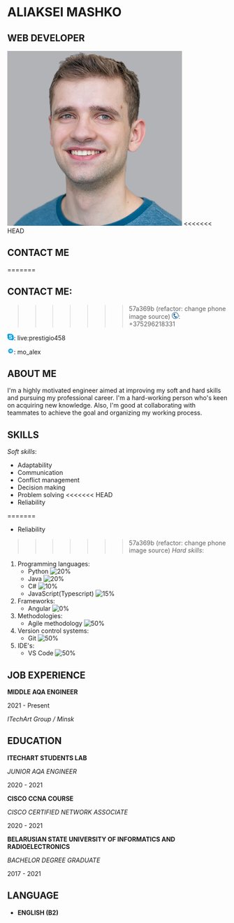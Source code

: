# **ALIAKSEI MASHKO**
## WEB DEVELOPER
![Profile image wasn't loaded](/images/profile_image.png)
<<<<<<< HEAD
## **CONTACT ME**
=======
## **CONTACT ME:**
>>>>>>> 57a369b (refactor: change phone image source)
![?](/images/phone_icon.png): +375296218331

![?](/images/skype_logo.png): live:prestigio458

![?](/images/telegram_logo.png): mo_alex  
## **ABOUT ME**
I'm a highly motivated engineer aimed at improving my soft and hard skills and pursuing my professional career. I'm a hard-working person who's keen on acquiring new knowledge. Also, I'm good at collaborating with teammates to achieve the goal and organizing my working process.
## **SKILLS**
*Soft skills*:
* Adaptability
* Communication
* Conflict management
* Decision making
* Problem solving
<<<<<<< HEAD
* Reliability
  
=======
* Reliability  
>>>>>>> 57a369b (refactor: change phone image source)
*Hard skills*:
1. Programming languages:
   * Python ![20%](https://progress-bar.dev/20)
   * Java ![20%](https://progress-bar.dev/20)
   * C# ![10%](https://progress-bar.dev/10)
   * JavaScript(Typescript) ![15%](https://progress-bar.dev/15)
2. Frameworks:
   * Angular ![0%](https://progress-bar.dev/0)
3. Methodologies:
   * Agile methodology ![50%](https://progress-bar.dev/50)
4. Version control systems:
   * Git ![50%](https://progress-bar.dev/50)
5. IDE's:
   * VS Code ![50%](https://progress-bar.dev/50)
## **JOB EXPERIENCE**
**MIDDLE AQA ENGINEER**

2021 - Present

*ITechArt Group / Minsk*
## **EDUCATION**
**ITECHART STUDENTS LAB**

*JUNIOR AQA ENGINEER*

2020 - 2021


**CISCO CCNA COURSE**

*CISCO CERTIFIED NETWORK ASSOCIATE*

2020 - 2021


**BELARUSIAN STATE UNIVERSITY OF INFORMATICS AND RADIOELECTRONICS**

*BACHELOR DEGREE GRADUATE*

2017 - 2021
## LANGUAGE

* **ENGLISH (B2)**
